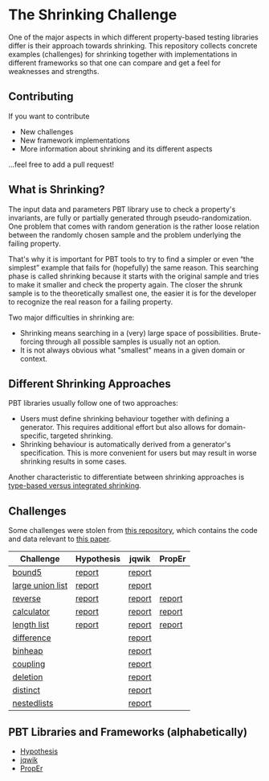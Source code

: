 # The Shrinking Challenge

One of the major aspects in which different property-based testing libraries differ
is their approach towards shrinking. This repository collects
concrete examples (challenges) for shrinking together with implementations
in different frameworks so that one can compare and get a feel for
weaknesses and strengths.

## Contributing

If you want to contribute
- New challenges
- New framework implementations
- More information about shrinking and its different aspects

...feel free to add a pull request!


## What is Shrinking?

The input data and parameters PBT library use to check a property's invariants, 
are fully or partially generated through pseudo-randomization. 
One problem that comes with random generation is the rather loose relation 
between the randomly chosen sample and the problem underlying the failing property.

That's why it is important for PBT tools to try to find a simpler or even 
“the simplest” example that fails for (hopefully) the same reason. 
This searching phase is called shrinking because it starts with the original sample 
and tries to make it smaller and check the property again. The closer the shrunk
sample is to the theoretically smallest one, the easier it is for the developer
to recognize the real reason for a failing property.

Two major difficulties in shrinking are:
- Shrinking means searching in a (very) large space of possibilities. 
  Brute-forcing through all possible samples is usually not an option.
- It is not always obvious what "smallest" means in a given domain or context.

## Different Shrinking Approaches

PBT libraries usually follow one of two approaches:
- Users must define shrinking behaviour together with defining a generator.
  This requires additional effort but also allows for domain-specific, targeted shrinking.
- Shrinking behaviour is automatically derived from a generator's specification.
  This is more convenient for users but may result in worse shrinking results in some cases. 

Another characteristic to differentiate between shrinking approaches is  
[type-based versus integrated shrinking](https://hypothesis.works/articles/integrated-shrinking/).

## Challenges

Some challenges were stolen from 
[this repository](https://github.com/mc-imperial/hypothesis-ecoop-2020-artifact/tree/master/smartcheck-benchmarks),
which contains the code and data relevant to 
[this paper](https://drmaciver.github.io/papers/reduction-via-generation-preview.pdf).

|Challenge|Hypothesis|jqwik|PropEr|
|---------|----------|-----|------|
|[bound5](/challenges/bound5.md)                    |[report](/pbt-libraries/hypothesis/challenges/bound5.md)|[report](/pbt-libraries/jqwik/reports/bound5.md)| |
|[large union list](/challenges/large_union_list.md)|[report](/pbt-libraries/hypothesis/challenges/large_union_list.md)|[report](/pbt-libraries/jqwik/reports/large_union_list.md)| |
|[reverse](/challenges/reverse.md)        |[report](/pbt-libraries/hypothesis/challenges/reverse.md)|[report](/pbt-libraries/jqwik/reports/reverse.md)|[report](pbt-libraries/proper/challenges/reverse.md)|
|[calculator](/challenges/calculator.md)  |[report](/pbt-libraries/hypothesis/challenges/calculator.md)|[report](/pbt-libraries/jqwik/reports/calculator.md)|[report](pbt-libraries/proper/challenges/calculator.md)|
|[length list](/challenges/lengthlist.md) |[report](/pbt-libraries/hypothesis/challenges/lengthlist.md)|[report](/pbt-libraries/jqwik/reports/lengthlist.md)|[report](pbt-libraries/proper/challenges/lengthlist.md)|
|[difference](/challenges/difference.md)  | |[report](/pbt-libraries/jqwik/reports/difference.md)| |
|[binheap](/challenges/binheap.md)        | |[report](/pbt-libraries/jqwik/reports/binheap.md)| |
|[coupling](/challenges/coupling.md)      | |[report](/pbt-libraries/jqwik/reports/coupling.md)| |
|[deletion](/challenges/deletion.md)      | |[report](/pbt-libraries/jqwik/reports/deletion.md)| |
|[distinct](/challenges/distinct.md)      | |[report](/pbt-libraries/jqwik/reports/distinct.md)| |
|[nestedlists](/challenges/nestedlists.md)| |[report](/pbt-libraries/jqwik/reports/nestedlists.md)| |

## PBT Libraries and Frameworks (alphabetically)

- [Hypothesis](/pbt-libraries/hypothesis/README.md)
- [jqwik](/pbt-libraries/jqwik/README.md)
- [PropEr](/pbt-libraries/proper/README.md)
